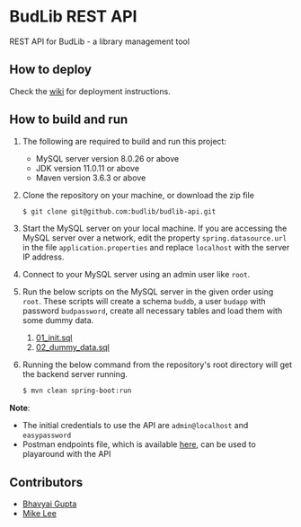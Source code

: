 # BudLib REST API

REST API for BudLib - a library management tool

## How to deploy

Check the [wiki](https://github.com/budlib/budlib-api/wiki) for deployment instructions.

## How to build and run

1. The following are required to build and run this project:

   - MySQL server version 8.0.26 or above
   - JDK version 11.0.11 or above
   - Maven version 3.6.3 or above

2. Clone the repository on your machine, or download the zip file

   ```bash
   $ git clone git@github.com:budlib/budlib-api.git
   ```

3. Start the MySQL server on your local machine. If you are accessing the MySQL server over a network, edit the property `spring.datasource.url` in the file `application.properties` and replace `localhost` with the server IP address.

4. Connect to your MySQL server using an admin user like `root`.

5. Run the below scripts on the MySQL server in the given order using `root`. These scripts will create a schema `buddb`, a user `budapp` with password `budpassword`, create all necessary tables and load them with some dummy data.

   1. [01_init.sql](sql/01_init.sql)
   2. [02_dummy_data.sql](sql/02_dummy_data.sql)

6. Running the below command from the repository's root directory will get the backend server running.

   ```bash
   $ mvn clean spring-boot:run
   ```

**Note**:

- The initial credentials to use the API are `admin@localhost` and `easypassword`
- Postman endpoints file, which is available [here](documents/Endpoints.postman_collection.json), can be used to playaround with the API

## Contributors

- [Bhavyai Gupta](https://github.com/zbhavyai)
- [Mike Lee](https://github.com/mikeePy)
